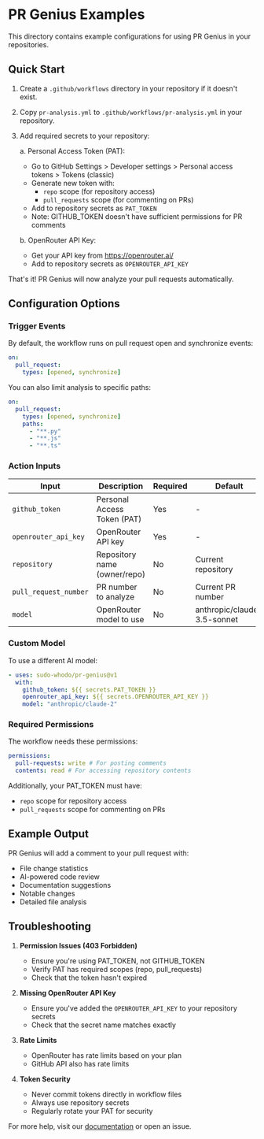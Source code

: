 # PR Genius Examples

This directory contains example configurations for using PR Genius in your repositories.

## Quick Start

1. Create a `.github/workflows` directory in your repository if it doesn't exist.

2. Copy `pr-analysis.yml` to `.github/workflows/pr-analysis.yml` in your repository.

3. Add required secrets to your repository:

   a. Personal Access Token (PAT):

   - Go to GitHub Settings > Developer settings > Personal access tokens > Tokens (classic)
   - Generate new token with:
     - `repo` scope (for repository access)
     - `pull_requests` scope (for commenting on PRs)
   - Add to repository secrets as `PAT_TOKEN`
   - Note: GITHUB_TOKEN doesn't have sufficient permissions for PR comments

   b. OpenRouter API Key:

   - Get your API key from https://openrouter.ai/
   - Add to repository secrets as `OPENROUTER_API_KEY`

That's it! PR Genius will now analyze your pull requests automatically.

## Configuration Options

### Trigger Events

By default, the workflow runs on pull request open and synchronize events:

```yaml
on:
  pull_request:
    types: [opened, synchronize]
```

You can also limit analysis to specific paths:

```yaml
on:
  pull_request:
    types: [opened, synchronize]
    paths:
      - "**.py"
      - "**.js"
      - "**.ts"
```

### Action Inputs

| Input                 | Description                  | Required | Default                     |
| --------------------- | ---------------------------- | -------- | --------------------------- |
| `github_token`        | Personal Access Token (PAT)  | Yes      | -                           |
| `openrouter_api_key`  | OpenRouter API key           | Yes      | -                           |
| `repository`          | Repository name (owner/repo) | No       | Current repository          |
| `pull_request_number` | PR number to analyze         | No       | Current PR number           |
| `model`               | OpenRouter model to use      | No       | anthropic/claude-3.5-sonnet |

### Custom Model

To use a different AI model:

```yaml
- uses: sudo-whodo/pr-genius@v1
  with:
    github_token: ${{ secrets.PAT_TOKEN }}
    openrouter_api_key: ${{ secrets.OPENROUTER_API_KEY }}
    model: "anthropic/claude-2"
```

### Required Permissions

The workflow needs these permissions:

```yaml
permissions:
  pull-requests: write # For posting comments
  contents: read # For accessing repository contents
```

Additionally, your PAT_TOKEN must have:

- `repo` scope for repository access
- `pull_requests` scope for commenting on PRs

## Example Output

PR Genius will add a comment to your pull request with:

- File change statistics
- AI-powered code review
- Documentation suggestions
- Notable changes
- Detailed file analysis

## Troubleshooting

1. **Permission Issues (403 Forbidden)**

   - Ensure you're using PAT_TOKEN, not GITHUB_TOKEN
   - Verify PAT has required scopes (repo, pull_requests)
   - Check that the token hasn't expired

2. **Missing OpenRouter API Key**

   - Ensure you've added the `OPENROUTER_API_KEY` to your repository secrets
   - Check that the secret name matches exactly

3. **Rate Limits**

   - OpenRouter has rate limits based on your plan
   - GitHub API also has rate limits

4. **Token Security**
   - Never commit tokens directly in workflow files
   - Always use repository secrets
   - Regularly rotate your PAT for security

For more help, visit our [documentation](../docs/usage-guide.md) or open an issue.
